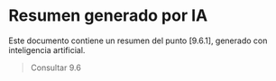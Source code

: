 # Resumen generado por IA

Este documento contiene un resumen del punto [9.6.1], generado con inteligencia artificial.

> Consultar 9.6
